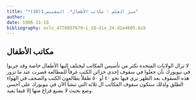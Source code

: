 ```yaml
---
title: "*سير العلم : مكاتب الأطفال*. المقتبس 1(10)"
author: 
date: 1906-11-18
bibliography: oclc_4770057679-i_10-div_24.d1e4605.bib
---
```




##  مكاتب الأطفال 


 لا تزال الولايات المتحدة تكثر من تأسيس المكاتب ليختلف إليها الأطفال خاصة وقد جربوا في نيويورك بأن جعلوا في سقوف  إحدى  خزائن الكتب غرفاً للمطالعة فصرت عند ما تزور هذه السقوف بعد الظهر ترى فيها نحو  ٤٠  أو  ٥٠  طفلاً يطالعون الكتب والصحف في الهواء الطلق ولذلك ستكون سقوف المكاتب ال  ثلاثة  التي تنشأ الآن في نيويورك على أحسن وضع بحيث لا يضيع فراغ منها إلا فيما يفيد. 
